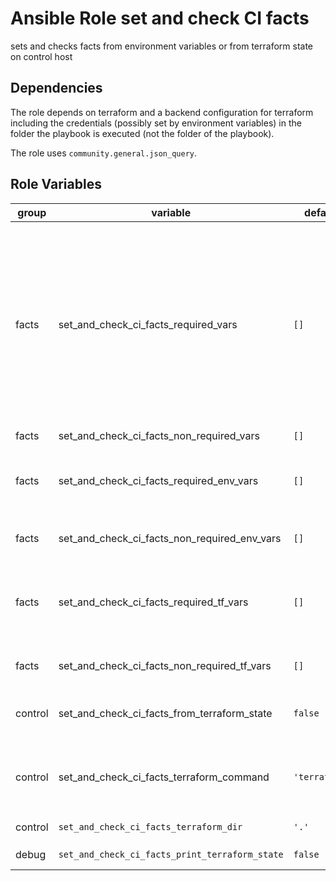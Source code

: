 # Ansible Role set and check CI facts

sets and checks facts from environment variables or from terraform state on control host

## Dependencies

The role depends on terraform and a backend configuration for terraform including the credentials (possibly set by environment variables) in the folder the playbook is executed (not the folder of the playbook).

The role uses `community.general.json_query`.

## Role Variables

<!-- markdownlint-disable MD033 -->
| group | variable | default | description |
| --- | --- | ---| --- |
| facts | set_and_check_ci_facts_required_vars | `[]` | <p>the list of variables to get from environment or terraform state</p>The variables are looked up from<br /><ul><li>the environment variables with the same name as in the list, but in upper cases (if `set_and_check_facts_from_terraform_state` is `false`)</li><li>the outputs of the terraform state with the same name as in the list (if `set_and_check_facts_from_terraform_state`)</li></ul>If the variable could not be set and is not in `set_and_check_ci_facts_non_required_vars`, ansible.builtin.failed is used to fail. |
| facts | set_and_check_ci_facts_non_required_vars | `[]` | the list of variables not to check if set or not |
| facts | set_and_check_ci_facts_required_env_vars | `[]` | <p>the list of variables to get from environment</p>The variables are looked up from the environment variables with the same name as in the list, but in upper cases. |
| facts | set_and_check_ci_facts_non_required_env_vars | `[]` | the list of variables not to check if set or not (subset of `set_and_check_ci_facts_required_env_vars`) |
| facts | set_and_check_ci_facts_required_tf_vars | `[]` | <p>the list of environment variables `TF_VAR_*` to get from the environment</p>The ansible variables are named without prefix `TF_VAR_` and assumed to be named with exact case. |
| facts | set_and_check_ci_facts_non_required_tf_vars | `[]` | the list of variables `TF_VAR_*` not to check if set or not (subset of `set_and_check_ci_facts_required_tf_vars`) |
| control | set_and_check_ci_facts_from_terraform_state | `false` | if the facts in `set_and_check_ci_facts_required_vars` should be read from terraform state instead from environment |
| control | set_and_check_ci_facts_terraform_command | `'terraform'` | <p>the terraform cmd</p>This can be used for GitLab ci to set to `gitlab-terraform` or for specifying a terraform command by full path. |
| control | `set_and_check_ci_facts_terraform_dir` | `'.'` | the director to `chdir` before executing `set_and_check_ci_facts_terraform_command` |
| debug | `set_and_check_ci_facts_print_terraform_state` | `false` | if the terraform state should be printed (only output values) |

<!-- markdownlint-enable MD033 -->
